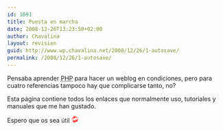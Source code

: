 ```yaml
---
id: 1691
title: Puesta en marcha
date: 2008-12-26T13:23:50+02:00
author: Chavalina
layout: revision
guid: http://www.wp.chavalina.net/2008/12/26/1-autosave/
permalink: /2008/12/26/1-autosave/
---
```

<p align="left">
  Pensaba aprender <acronym title="Hypertext PreProcessor">PHP</acronym> para hacer un weblog en condiciones, pero para cuatro referencias tampoco hay que complicarse tanto, no?
</p>

<p align="left">
  Esta página contiene todos los enlaces que normalmente uso, tutoriales y manuales que me han gustado.
</p>

<p align="left">
  Espero que os sea útil <img src="/imagenes/emoticonos/beso.gif" alt="emo" />
</p>
